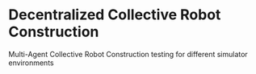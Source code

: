# Decentralized Collective Robot Construction
Multi-Agent Collective Robot Construction testing for different simulator environments 
